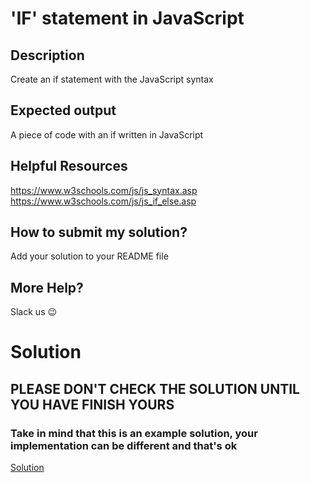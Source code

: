 # 'IF' statement in JavaScript

## Description

Create an if statement with the JavaScript syntax


## Expected output

A piece of code with an if written in JavaScript

## Helpful Resources

https://www.w3schools.com/js/js_syntax.asp \
https://www.w3schools.com/js/js_if_else.asp

## How to submit my solution?

Add your solution to your README file

## More Help?

Slack us 😉

# Solution

## PLEASE DON'T CHECK THE SOLUTION UNTIL YOU HAVE FINISH YOURS

### Take in mind that this is an example solution, your implementation can be different and that's ok

[Solution](../sol)
